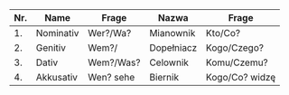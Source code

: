  
Nr.|Name    |Frage        |Nazwa     |Frage         |   
  |---      |---          |---       |---           |--------
1.|Nominativ|Wer?/Wa?     |Mianownik |Kto/Co?       |der, die, das
2.|Genitiv  |Wem?/        |Dopełniacz|Kogo/Czego?   |des, der, des
3.|Dativ    |Wem?/Was?    |Celownik  |Komu/Czemu?   |dem, der, dem, den
4.|Akkusativ|Wen?  sehe   |Biernik   |Kogo/Co? widzę|den, die, das, die
